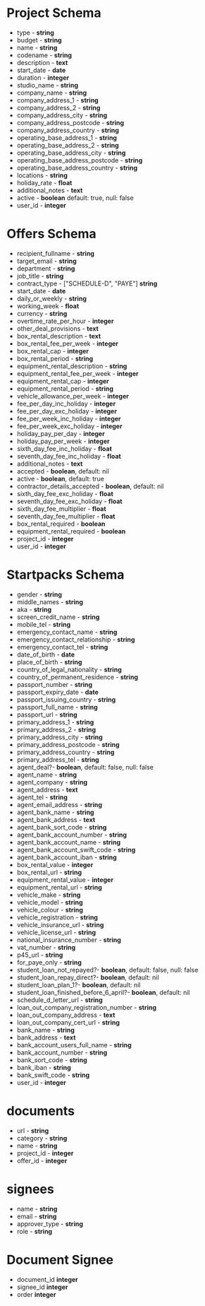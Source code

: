 
# Project Schema

- type - **string**
- budget - **string**
- name - **string**
- codename - **string**
- description - **text**
- start_date - **date**
- duration - **integer**
- studio_name - **string**
- company_name - **string**
- company_address_1 - **string**
- company_address_2 - **string**
- company_address_city - **string**
- company_address_postcode - **string**
- company_address_country - **string**
- operating_base_address_1 - **string**
- operating_base_address_2 - **string**
- operating_base_address_city - **string**
- operating_base_address_postcode - **string**
- operating_base_address_country - **string**
- locations - **string**
- holiday_rate - **float**
- additional_notes - **text**
- active - **boolean** default: true, null: false
- user_id - **integer**


# Offers Schema

- recipient_fullname - **string**
- target_email - **string**
- department - **string**
- job_title - **string**
- contract_type - ["SCHEDULE-D", "PAYE"] **string**
- start_date - **date**
- daily_or_weekly - **string**
- working_week - **float**
- currency - **string**
- overtime_rate_per_hour - **integer**
- other_deal_provisions - **text**
- box_rental_description - **text**
- box_rental_fee_per_week - **integer**
- box_rental_cap - **integer**
- box_rental_period - **string**
- equipment_rental_description - **string**
- equipment_rental_fee_per_week - **integer**
- equipment_rental_cap - **integer**
- equipment_rental_period - **string**
- vehicle_allowance_per_week - **integer**
- fee_per_day_inc_holiday - **integer**
- fee_per_day_exc_holiday - **integer**
- fee_per_week_inc_holiday - **integer**
- fee_per_week_exc_holiday - **integer**
- holiday_pay_per_day - **integer**
- holiday_pay_per_week - **integer**
- sixth_day_fee_inc_holiday - **float**
- seventh_day_fee_inc_holiday - **float**
- additional_notes - **text**
- accepted - **boolean**, default: nil
- active - **boolean**, default: true
- contractor_details_accepted - **boolean**, default: nil
- sixth_day_fee_exc_holiday - **float**
- seventh_day_fee_exc_holiday - **float**
- sixth_day_fee_multiplier - **float**
- seventh_day_fee_multiplier - **float**
- box_rental_required - **boolean**
- equipment_rental_required - **boolean**
- project_id - **integer**
- user_id - **integer**

# Startpacks Schema

- gender - **string**
- middle_names - **string**
- aka - **string**
- screen_credit_name - **string**
- mobile_tel - **string**
- emergency_contact_name - **string**
- emergency_contact_relationship - **string**
- emergency_contact_tel - **string**
- date_of_birth - **date**
- place_of_birth - **string**
- country_of_legal_nationality - **string**
- country_of_permanent_residence - **string**
- passport_number - **string**
- passport_expiry_date - **date**
- passport_issuing_country - **string**
- passport_full_name - **string**
- passport_url - **string**
- primary_address_1 - **string**
- primary_address_2 - **string**
- primary_address_city - **string**
- primary_address_postcode - **string**
- primary_address_country - **string**
- primary_address_tel - **string**
- agent_deal?- **boolean**, default: false, null: false
- agent_name - **string**
- agent_company - **string**
- agent_address - **text**
- agent_tel - **string**
- agent_email_address - **string**
- agent_bank_name - **string**
- agent_bank_address - **text**
- agent_bank_sort_code - **string**
- agent_bank_account_number - **string**
- agent_bank_account_name - **string**
- agent_bank_account_swift_code - **string**
- agent_bank_account_iban - **string**
- box_rental_value - **integer**
- box_rental_url - **string**
- equipment_rental_value - **integer**
- equipment_rental_url - **string**
- vehicle_make - **string**
- vehicle_model - **string**
- vehicle_colour - **string**
- vehicle_registration - **string**
- vehicle_insurance_url - **string**
- vehicle_license_url - **string**
- national_insurance_number - **string**
- vat_number - **string**
- p45_url - **string**
- for_paye_only - **string**
- student_loan_not_repayed?- **boolean**, default: false, null: false
- student_loan_repay_direct?- **boolean**, default: nil
- student_loan_plan_1?- **boolean**, default: nil
- student_loan_finished_before_6_april?- **boolean**, default: nil
- schedule_d_letter_url - **string**
- loan_out_company_registration_number - **string**
- loan_out_company_address - **text**
- loan_out_company_cert_url - **string**
- bank_name - **string**
- bank_address - **text**
- bank_account_users_full_name - **string**
- bank_account_number - **string**
- bank_sort_code - **string**
- bank_iban - **string**
- bank_swift_code - **string**
- user_id - **integer**


# documents
- url - **string**
- category - **string**
- name - **string**
- project_id - **integer**
- offer_id - **integer**

# signees
- name - **string**
- email - **string**
- approver_type - **string**
- role - **string**

# Document Signee
- document_id **integer**
- signee_id **integer**
- order **integer**
